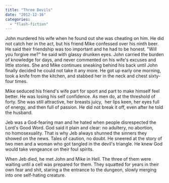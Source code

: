 ```yaml
---
title: "Three Devils"
date: "2012-12-16"
categories: 
  - "flash-fiction"
---
```


John murdered his wife when he found out she was cheating on him. He did not catch her in the act, but his friend Mike confessed over his ninth beer. He said their friendship was too important and he had to be honest. "Will you forgive me?" he said with glassy drunken eyes. John carried the burden of knowledge for days, and never commented on his wife's excuses and little stories. She and Mike continues sneaking behind his back until John finally decided he could not take it any more. He got up early one morning, took a knife from the kitchen, and stabbed her in the neck and chest sixty-four times.

Mike seduced his friend's wife part for sport and part to make himself feel better. He was losing his self confidence. As men do, at the threshold of forty. She was still attractive, her breasts juicy,  her lips keen, her eyes full of energy, and then full of passion. He did not break it off, even after he told the husband.

Jeb was a God-fearing man and he hated when people disrespected the Lord's Good Word. God said it plain and clear: no adultery, no abortion, no homosexuality. That is why Jeb always shunned the sinners they showed on the news. Tales of caution, no doubt. He sneered at the story of two men and a woman who got tangled in the devil's triangle. He knew God would take vengeance on their foul spirits.

When Jeb died, he met John and Mike in Hell. The three of them were waiting until a cell was prepared for them. They squatted for years in their own fear and shit, staring a the entrance to the dungeon, slowly merging into one self-hating creature.
